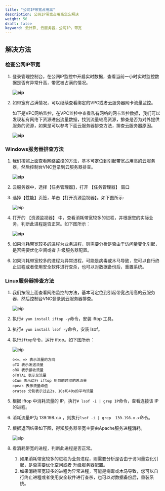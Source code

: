 ```yaml
---
title: "公网IP带宽占用高"
description: 公网IP带宽占用高怎么解决
weight: 50
draft: false
keyword: 云计算, 云服务器，公网IP，带宽
---
```


## 解决方法

### 检查公网IP带宽

1. 登录管理控制台，在公网IP监控中开启实时数据，查看当前一小时实时监控数据是否有异常升高，带宽被占满的情况。

    **![eip](../../../_images/EIP1.png)**

2. 如带宽有占满情况，可以继续查看绑定的VPC或者云服务器网卡流量监控。

   如下是VPC网络监控，在VPC监控中查看私有网络的网卡监控数据，我们可以发现私有网络下资源进出流量数据，找到流量较高资源，排查是否为对外提供服务的资源，如果是可以参考下面云服务器排查方法，排查云服务器原因。

    **![eip](../../../_images/EIP2.png)**

### Windows服务器排查方法

1. 我们按照上面查看网络监控的方法，基本可定位到引起带宽占用高的云服务器，然后控制台VNC登录到云服务器排查。

    **![eip](../../../_images/EIP3.png)**

2. 云服务器中，选择【任务管理器】，打开 【任务管理器】 窗口

3. 选择【性能】页签，单击【打开资源监视器】。如下图所示: 

   ![eip](../../../_images/EIP4.png)

4. 打开的 【资源监视器】 中，查看消耗带宽较多的进程，并根据您的实际业务，判断此进程是否正常。如下图所示：

    **![eip](../../../_images/EIP5.png)**

5. 如果消耗带宽较多的进程为业务进程，则需要分析是否由于访问量变化引起，是否需要优化空间或者 升级服务器配置。
6. 如果消耗带宽较多的进程为异常进程，可能是病毒或木马导致，您可以自行终止进程或者使用安全软件进行查杀，也可以对数据备份后，重置系统。

### Linux服务器排查方法

1. 我们按照上面查看网络监控的方法，基本可定位到引起带宽占用高的云服务器，然后控制台VNC登录到云服务器排查。

    ![eip](../../../_images/EIP6.png)

2. 执行`# yum install iftop -y`命令，安装 iftop 工具。

3. 执行`# yum install lsof -y`命令，安装 lsof。

4. 执行`iftop`命令，运行 iftop。如下图所示：

    ![eip](../../../_images/EIP7.png)

   ```
   o<=、=> 表示流量的方向
   oTX 表示发送流量
   oRX 表示接收流量
   oTOTAL 表示总流量
   oCum 表示运行 iftop 到目前时间的总流量
   opeak 表示流量峰值
   orates 分别表示过去2s、10s和40s的平均流量
   ```

5. 根据 iftop 中消耗流量的 IP，执行`# lsof -i | grep IP`命令，查看连接该 IP 的进程。

6. 消耗流量IP为 139.198.x.x  ，则执行`lsof -i | grep  139.198.x.x`命令。

7. 根据返回结果如下图，得知服务器带宽主要由Apache服务进程消耗。

    ![eip](../../../_images/EIP8.png)

8. 看消耗带宽的进程，判断此进程是否正常。
   1. 如果消耗带宽较多的进程为业务进程，则需要分析是否由于访问量变化引起，是否需要优化空间或者 升级服务器配置。
   2. 如果消耗带宽较多的进程为异常进程，可能是病毒或木马导致，您可以自行终止进程或者使用安全软件进行查杀，也可以对数据备份后，重装系统。